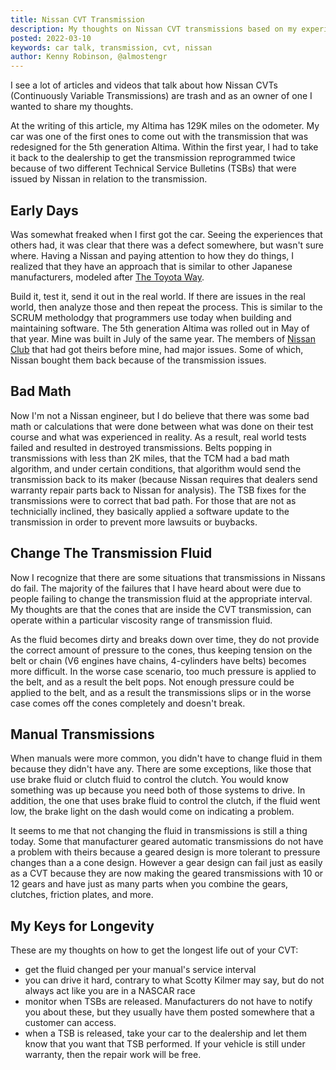 ```yaml
---
title: Nissan CVT Transmission
description: My thoughts on Nissan CVT transmissions based on my experience
posted: 2022-03-10
keywords: car talk, transmission, cvt, nissan
author: Kenny Robinson, @almostengr
---
```


I see a lot of articles and videos that talk about how Nissan CVTs (Continuously Variable Transmissions) are trash and 
as an owner of one I wanted to share my thoughts.

At the writing of this article, my Altima has 129K miles on the odometer. My car was one of the first ones to come 
out with the transmission that was redesigned for the 5th generation Altima. 
Within the first year, I had to take it back to the dealership to get the 
transmission reprogrammed twice because of two different Technical Service Bulletins (TSBs) that were issued by 
Nissan in relation to the transmission. 

## Early Days

Was somewhat freaked when I first got the car. Seeing the experiences that others had, it was clear that there was a 
defect somewhere, but wasn't sure where. Having a Nissan and paying attention to how they do things, I realized that 
they have an approach that is similar to other Japanese manufacturers, modeled after 
<a href="https://en.wikipedia.org/wiki/The_Toyota_Way" target="_blank">The Toyota Way</a>. 

Build it, test it, send it out in the real world. If there are issues in the real world, then analyze those and then 
repeat the process. This is similar to the SCRUM metholodgy that programmers use today when building and maintaining 
software. The 5th generation Altima was rolled out in May of that year. Mine was built in July of the same year. 
The members of <a href="https://nissanclub.com" target="_blank">Nissan Club</a> that had got theirs 
before mine, had major issues. Some of which, Nissan bought them back because of the transmission issues. 

## Bad Math

Now I'm not a Nissan engineer, but I do believe that there was some bad math or calculations that were done between 
what was done on their test course and what was experienced in reality. As a result, real world tests failed and 
resulted in destroyed transmissions. Belts popping in transmissions with less than 2K miles, that the TCM 
had a bad math algorithm, and under certain conditions, that algorithm would send the transmission back to its
maker (because Nissan requires that dealers send warranty repair parts back to Nissan for analysis). The TSB fixes 
for the transmissions were to correct that bad path. For those that are not as technicially inclined, they basically 
applied a software update to the transmission in order to prevent more lawsuits or buybacks.

## Change The Transmission Fluid

Now I recognize that there are some situations that transmissions in Nissans do fail. The majority of the failures
that I have heard about were
due to people failing to change the transmission fluid at the appropriate interval. My thoughts 
are that the cones that are inside the CVT transmission, can operate within a particular viscosity range of transmission
fluid.

As the fluid becomes dirty and breaks down over time, they do not provide the correct amount of pressure to the 
cones, thus keeping tension on the belt or chain (V6 engines have chains, 4-cylinders have belts) becomes more difficult. 
In the worse case scenario, too much pressure is applied to the belt, and as a result the belt pops. Not enough pressure 
could be applied to the belt, and as a result the transmissions slips or in the worse case comes off the cones 
completely and doesn't break.

## Manual Transmissions

When manuals were more common, you didn't have to change fluid in them because they didn't have any. There are some 
exceptions, like those that use brake fluid or clutch fluid to control the clutch. You would know something was 
up because you need both of those systems to drive. In addition, the one that uses brake fluid to control the clutch, 
if the fluid went low, the brake light on the dash would come on indicating a problem.

It seems to me that not changing the fluid in transmissions is still a thing today. Some that manufacturer geared automatic
transmissions do not have a problem with theirs because a geared design is more tolerant to pressure changes than a 
a cone design. However a gear design can fail just as easily as a CVT because they are now making the geared 
transmissions with 10 or 12 gears and have just as many parts when you combine the gears, clutches, friction plates, 
and more. 

## My Keys for Longevity

These are my thoughts on how to get the longest life out of your CVT: 

* get the fluid changed per your manual's service interval
* you can drive it hard, contrary to what Scotty Kilmer may say, but do not always act like you are in a NASCAR race
* monitor when TSBs are released. Manufacturers do not have to notify you about these, but they usually have them 
posted somewhere that a customer can access.
* when a TSB is released, take your car to the dealership and let them know that you want that TSB performed. 
If your vehicle is still under warranty, then the repair work will be free.
